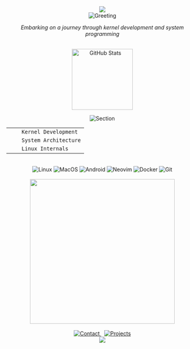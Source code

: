 <div align="center">
  <img src="https://capsule-render.vercel.app/api?type=waving&color=0F172A&height=120&section=header&text=&fontSize=0" />
</div>

<div align="center">
  <img src="https://readme-typing-svg.herokuapp.com?font=Fira+Code&weight=500&size=30&duration=4000&pause=1000&color=D4E5FE&center=true&vCenter=true&random=false&width=435&lines=%3E+Hello+World!;%3E+I'm+vxyzview" alt="Greeting" />
</div>

<p align="center">
  <em>Embarking on a journey through kernel development and system programming</em>
</p>

<br/>

<div align="center">
  <img height="160" src="https://github-stats-alpha.vercel.app/api?username=vxyzview&cc=0F172A&tc=D4E5FE&ic=D4E5FE&bc=0F172A" alt="GitHub Stats" />
</div>

<div align="center">
  <p>
    <img src="https://readme-typing-svg.herokuapp.com?font=Fira+Code&size=24&duration=4000&pause=1000&color=94A3B8&center=true&vCenter=true&random=false&width=435&lines=Learning+Path" alt="Section" />
  </p>
</div>

<div align="center">
  <table border="0" cellspacing="0" cellpadding="0">
    <tr>
      <td>
        <img width="16" src="https://img.shields.io/badge/●-D4E5FE?style=flat-square" />
      </td>
      <td><code>Kernel Development</code></td>
    </tr>
    <tr>
      <td>
        <img width="16" src="https://img.shields.io/badge/●-94A3B8?style=flat-square" />
      </td>
      <td><code>System Architecture</code></td>
    </tr>
    <tr>
      <td>
        <img width="16" src="https://img.shields.io/badge/●-94A3B8?style=flat-square" />
      </td>
      <td><code>Linux Internals</code></td>
    </tr>
  </table>
</div>

<br/>

<div align="center">
 <img src="https://img.shields.io/badge/-Linux-0F172A?style=for-the-badge&logo=linux&logoColor=D4E5FE" alt="Linux" />
 <img src="https://img.shields.io/badge/-MacOS-0F172A?style=for-the-badge&logo=apple&logoColor=D4E5FE" alt="MacOS" />
 <img src="https://img.shields.io/badge/-Android-0F172A?style=for-the-badge&logo=android&logoColor=D4E5FE" alt="Android" />
 <img src="https://img.shields.io/badge/-Neovim-0F172A?style=for-the-badge&logo=neovim&logoColor=D4E5FE" alt="Neovim" />
 <img src="https://img.shields.io/badge/-Docker-0F172A?style=for-the-badge&logo=docker&logoColor=D4E5FE" alt="Docker" />
 <img src="https://img.shields.io/badge/-Git-0F172A?style=for-the-badge&logo=git&logoColor=D4E5FE" alt="Git" />
</div>

<br/>

<div align="center">
  <a href="https://github.com/vxyzview/dotfiles">
    <img width="380" src="https://github-readme-stats.vercel.app/api/pin/?username=vxyzview&repo=dotfiles&theme=dark&bg_color=0F172A&title_color=D4E5FE&icon_color=94A3B8&text_color=94A3B8&border_color=0F172A" />
  </a>
</div>

<br/>

<div align="center">
  <a href="mailto:vxyzview@gmail.com">
    <img src="https://img.shields.io/badge/-Contact-0F172A?style=for-the-badge&logo=gmail&logoColor=D4E5FE" alt="Contact" />
  </a>
  &nbsp;
  <a href="https://github.com/vxyzview?tab=repositories">
    <img src="https://img.shields.io/badge/-Projects-0F172A?style=for-the-badge&logo=github&logoColor=D4E5FE" alt="Projects" />
  </a>
</div>

<div align="center">
  <img src="https://capsule-render.vercel.app/api?type=waving&color=0F172A&height=120&section=footer&text=&fontSize=0" />
</div>
